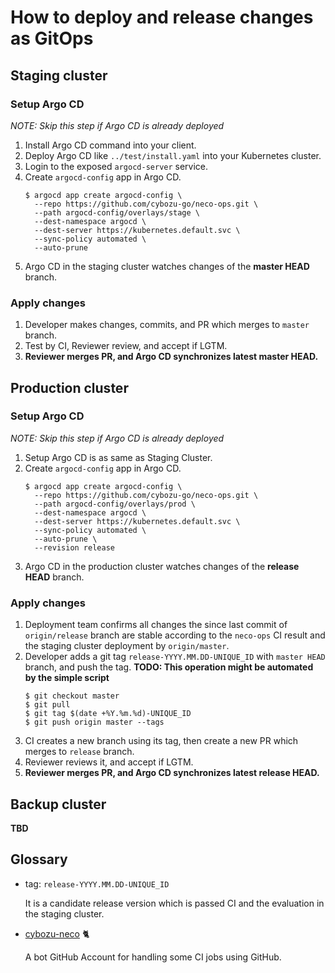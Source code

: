 How to deploy and release changes as GitOps
===========================================

Staging cluster
---------------

### Setup Argo CD

*NOTE: Skip this step if Argo CD is already deployed*

1. Install Argo CD command into your client.
2. Deploy Argo CD like `../test/install.yaml` into your Kubernetes cluster.
3. Login to the exposed `argocd-server` service.
4. Create `argocd-config` app in Argo CD.
    ```console
    $ argocd app create argocd-config \
      --repo https://github.com/cybozu-go/neco-ops.git \
      --path argocd-config/overlays/stage \
      --dest-namespace argocd \
      --dest-server https://kubernetes.default.svc \
      --sync-policy automated \
      --auto-prune
    ```
5. Argo CD in the staging cluster watches changes of the **master HEAD** branch.

### Apply changes

1. Developer makes changes, commits, and PR which merges to `master` branch.
2. Test by CI, Reviewer review, and accept if LGTM.
3. **Reviewer merges PR, and Argo CD synchronizes latest master HEAD.**

Production cluster
------------------

### Setup Argo CD

*NOTE: Skip this step if Argo CD is already deployed*

1. Setup Argo CD is as same as Staging Cluster.
2. Create `argocd-config` app in Argo CD.
    ```console
    $ argocd app create argocd-config \
      --repo https://github.com/cybozu-go/neco-ops.git \
      --path argocd-config/overlays/prod \
      --dest-namespace argocd \
      --dest-server https://kubernetes.default.svc \
      --sync-policy automated \
      --auto-prune \
      --revision release
    ```
3. Argo CD in the production cluster watches changes of the **release HEAD** branch.

### Apply changes

1. Deployment team confirms all changes the since last commit of `origin/release` branch are stable according to the `neco-ops` CI result and the staging cluster deployment by `origin/master`.
2. Developer adds a git tag `release-YYYY.MM.DD-UNIQUE_ID` with `master HEAD` branch, and push the tag.
    **TODO: This operation might be automated by the simple script**
    ```console
    $ git checkout master
    $ git pull
    $ git tag $(date +%Y.%m.%d)-UNIQUE_ID
    $ git push origin master --tags
    ```
3. CI creates a new branch using its tag, then create a new PR which merges to `release` branch.
4. Reviewer reviews it, and accept if LGTM.
5. **Reviewer merges PR, and Argo CD synchronizes latest release HEAD.**

Backup cluster
--------------

**TBD**

Glossary
--------

- tag: `release-YYYY.MM.DD-UNIQUE_ID`

    It is a candidate release version which is passed CI and the evaluation in the staging cluster.

- [cybozu-neco][] 🐈

    A bot GitHub Account for handling some CI jobs using GitHub.

[cybozu-neco]: https://github.com/cybozu-neco
